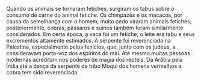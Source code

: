 ﻿Quando os animais se tornaram fetiches, surgiram os tabus sobre o consumo de carne do animal fetiche. Os chimpazés e os macacos, por causa da semelhança com o homem, muito cedo viraram animais fetiches; posteriormente, cobras, pássaros e suinos também foram similarmente considerados. Em certa época, a vaca foi um fetiche, o leite era tabu e seus excrementos altamente estimados. A serpente foi reverenciada na Palestina, especialmente pelos fenícios, que, junto com os judeus, a consideravam porta-voz dos espíritos do mal. Até mesmo muitas pessoas modernas acreditam nos poderes de magia dos répteis. Da Arábia pela Índia até a dança da serpente da tribo Moqui dos homens vermelhos a cobra tem sido reverenciada.